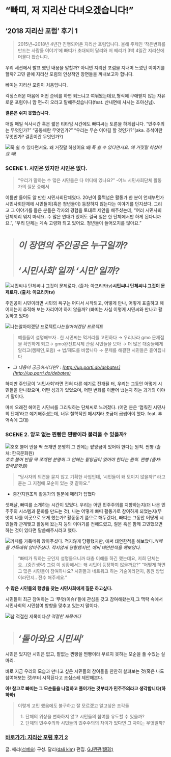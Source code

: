 
# “빠띠, 저 지리산 다녀오겠습니다!”

## ‘2018 지리산 포럼’ 후기 1
> 2015년~2018년 4년간 진행되어온 지리산 포럼입니다. 올해 주제인 ‘작은변화를 만드는 사람들 이야기’에 빠띠가 초대되어 달리와 저 쩨리가 3박 4일간 지리산에 머물다 왔습니다.

우리 세션에서 발표 했던 내용을 말할까? 
아니면 지리산 포럼을 지내며 느꼈던 이야기를 할까?
고민 끝에 지리산 포럼의 인상적인 장면들을 꺼내보고자 합니다.

빠띠는 지리산 포럼이 처음입니다.

걱정스러운 마음에 어떤 준비를 하면 되느냐고 여쭤봤는데요,형식에 구애받지 않는 자유로운 포럼이니 맘 편~히 오라고 말해주셨습니다(feat. 산내면에 사시는 조아신님).

**결론은 쉬지 못했습니다.**

매일 매일 식사시간 혹은 짧은 티타임 시간에도 빠띠씨는 토론을 하게됩니다.
“민주주의는 무엇인가?” “공동체란 무엇인가?” “우리는 무슨 이야길 할 것인가?”(aka. 추석이란 무엇인가? 결혼이란 무엇인가?)

![푹 쉴 수 있다면서요. 왜 거짓말 하셨어요 왜!](/assets/images/빠띠씨-저-지리산-다녀오겠습니다/1*ZJvSesx2Y08N1ArXACXBHA.jpeg)*푹 쉴 수 있다면서요. 왜 거짓말 하셨어요 왜!*

### **SCENE 1. 시민은 있지만 시민은 없다.**
> “우리가 말하는 수 많은 시민들은 다 어디에 있나요?”
-어느 시민사회단체 활동가의 질문 중에서

이름만 들어도 알 만한 시민사회단체였다. 20년이 훌쩍넘은 활동가 한 분이 언제부턴가 시민사회단체에 시민들이(혹은 청년들이) 등장하지 않는다는 이야기를 던지셨다. 그리고 그 이야기를 들은 분들은 각자의 경험을 토대로 제안을 해주셨는데, “여러 시민사회단체끼리 엮지 마세요. 수 많은 연대가 있어도 결국 일은 한 단체에서만 하게 된다니까요.”, “우리 단체는 계속 고령화 되고 있어요. 청년들이 들어오지를 않아요.”
> # ***이 장면의 주인공은 누구일까?***
> # ***‘시민사회’일까 ‘시민’일까?***

![*시민씨냐 단체씨냐 그것이 문제로다. (출처: 아프리카tv)*](/assets/images/빠띠씨-저-지리산-다녀오겠습니다/0*u96BkJYjtGYACN5K)**시민씨냐 단체씨냐 그것이 문제로다. (출처: 아프리카tv)**

주인공이 시민이라면 시민의 욕구는 어디서 시작되고, 어떻게 만나, 어떻게 표출하고 헤어지는지 추적해 보는 자리여야 하지 않을까?
(빠띠는 사실 이렇게 시민씨와 만나고 활동하고 있다)

![나는알아야겠당 프로젝트](/assets/images/빠띠씨-저-지리산-다녀오겠습니다/0*7qm7SJY66GFSKtXC)*나는알아야겠당 프로젝트*
> 예를들어 설명해보자 . 한 시민씨는 먹거리를 고민하다 → 우리나라 gmo 문제점을 확인하게 되고→ gmo완전표시제 관심 시민들을 모아 → 더 많은 대중들에게 알리고(캠페인,포럼) → 법/제도를 바꿉니다 → 문제를 해결한 시민들은 흩어집니다

* *그 내용이 궁금하시다면? : [http://up.parti.do/debates](http://up.parti.do/debates)*

하지만 주인공이 ‘시민사회’라면 전혀 다른 얘기로 전개될 터, 우리는 그동안 어떻게 시민들을 만나왔으며, 어떤 성과가 있었으며, 어떤 변화를 이끌어 냈는지 하는 과거의 이야기 말이다.

마치 오래전 헤어진 시민씨를 그리워하는 단체씨로 느껴졌다.
(어떤 분은 ‘멈춰진 시민사회 단체’라고 얘기해주셨는데, 너무 철학적인 메시지라 조금더 곱씹어야 했다. feat. 추억속에 그대)

### SCENE 2. 앙꼬 없는 찐빵은 찐빵이라 불리울 수 있을까?

![호호 불어 반을 딱 쪼개면 분명히 그 안에는 팥앙금이 있어야 한다는 원칙. 찐빵 *(출처: 한국문화원)*](/assets/images/빠띠씨-저-지리산-다녀오겠습니다/0*rh5s0qqkbCwITFmg)*호호 불어 반을 딱 쪼개면 분명히 그 안에는 팥앙금이 있어야 한다는 원칙. 찐빵 *(출처: 한국문화원)**
> “당사자의 의견을 묻지 않고 기획한 사업인데, ‘시민들이 왜 모이지 않을까?’ 라고 묻는 그 지점에 모순이 있는 것 같아요.”
- 중간지원조직 활동가의 질문에 쩨리가 답했다

셋째날, 빠띠를 소개하는 시간이 있었다. 우리는 어떤 민주주의를 지향하는지(더 나은 민주주의 시스템과 문화를 만드는 것), 나는 어떻게 빠띠 활동가로 참여하게 되었는지(무엇이 나를 이곳으로 오게 했는가? 활동동기 쯤으로 해두겠다), 빠띠는 그동안 어떻게 시민들과 관계맺고 활동해 왔는지 등의 이야기를 전해드렸고, 질문 혹은 함께 고민했으면 하는 것이 있다면 말씀해주시라고 했다.

![카페를 가득메워 앉아주셨다. 적지않게 당황했지만, 애써 태연한척을 해보았다.](/assets/images/빠띠씨-저-지리산-다녀오겠습니다/1*7Uyp-ii5FwhwTFI___rNxw.png)*카페를 가득메워 앉아주셨다. 적지않게 당황했지만, 애써 태연한척을 해보았다.*
> “빠띠가 뭐하는 곳인지 설명들으니까 대충 이해를 하긴 했는데요, 저희 단체는요…(중간생략) 그럼 이 상황에서는 왜 시민이 등장하지 않을까요?”
 “어떻게 하면 그 많은 시민들이 참여하나요? 시민들과 네트워크 하는 기술이라던지, 동원 방법이라던지.. 전수 해주세요.”

**수 많은 시민들의 행방을 찾는 시민사회에게 질문 하고싶다.**

시민들이 최근 참여하는 그 ‘무엇(이슈)’들에 관심을 갖고 참여해왔는지,그 맥락 속에서 시민사회의 시민참여 방향을 맞추고 있는지 말이다.

![참 적절한 제목이다](/assets/images/빠띠씨-저-지리산-다녀오겠습니다/0*QkhKx9HiVyugSg2m)*참 적절한 제목이다*
> # ***‘돌아와요 시민씨’***

시민은 있지만 시민은 없고, 팥없는 찐빵을 찐빵이라 부르지 못하는 모순을 풀 수있는 실마리.

바로 지금 우리의 모습과 만나고 싶은 시민들의 참여들을 찬찬히 살펴보는 것(혹은 나도 참여해보는 것)부터 시작된다고 조심스레 제안해본다.

**아! 참고로 빠띠는 그 모순들을 나열하고 풀어가는 것부터가 민주주의라고 생각합니다(하하하)**
> 이렇게 고민 했음에도 불구하고 잘 모르겠고 알고싶은 조각들
> 1. 단체의 위상을 변화하지 않고 시민들의 참여를 유도할 수 있을까?
> 2. 단체의 민주주의와 시민들의 민주주의의 차이가 있다면 그 차이는 무엇일까?

### [바로가기: 지리산 포럼 후기 2](https://medium.com/parti-xyz-developers/%EB%B9%A0%EB%9D%A0%EC%94%A8-%EC%A0%80-%EC%A7%80%EB%A6%AC%EC%82%B0-%EB%8B%A4%EB%85%80%EC%98%A4%EA%B2%A0%EC%8A%B5%EB%8B%88%EB%8B%A4-67df42c28e17)

글. 쩨리([성예슬](https://medium.com/@jerry_15132))
구성. 달리([dali kim](https://medium.com/@dalikim)) 
편집. [GJ찐쩐(錦珍)](https://twitter.com/JINJINZHEN)